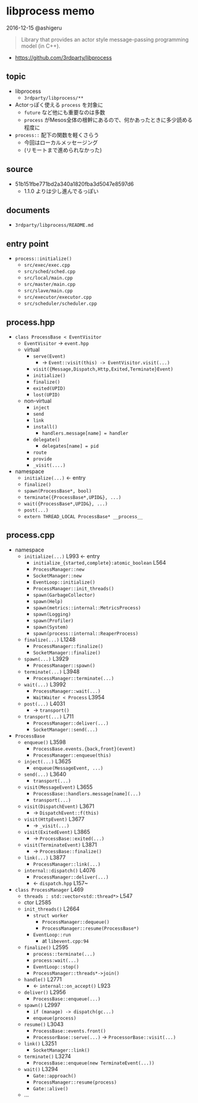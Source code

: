 # libprocess memo
2016-12-15 @ashigeru

> Library that provides an actor style message-passing programming model (in C++).

* https://github.com/3rdparty/libprocess

## topic

* libprocess
  * `3rdparty/libprocess/**`
* Actorっぽく使える `process` を対象に
  * `future` など他にも重要なのは多数
  * `process` がMesos全体の根幹にあるので、何かあったときに多少読める程度に
* `process::` 配下の関数を軽くさらう
  * 今回はローカルメッセージング
  * (リモートまで進められなかった)

## source

* 51b151fbe771bd2a340a1820fba3d5047e8597d6
  * 1.1.0 よりは少し進んでるっぽい

## documents

* `3rdparty/libprocess/README.md`

## entry point

* `process::initialize()`
  * `src/exec/exec.cpp`
  * `src/sched/sched.cpp`
  * `src/local/main.cpp`
  * `src/master/main.cpp`
  * `src/slave/main.cpp`
  * `src/executor/executor.cpp`
  * `src/scheduler/scheduler.cpp`

## process.hpp

* `class ProcessBase < EventVisitor`
  * `EventVisitor` -> `event.hpp`
  * virtual
    * `serve(Event)`
      * -> `Event::visit(this) -> EventVisitor.visit(...)`
    * `visit({Message,Dispatch,Http,Exited,Terminate}Event)`
    * `initialize()`
    * `finalize()`
    * `exited(UPID)`
    * `lost(UPID)`
  * non-virtual
    * `inject`
    * `send`
    * `link`
    * `install()`
      * `handlers.message[name] = handler`
    * `delegate()`
      * `delegates[name] = pid`
    * `route`
    * `provide`
    * `_visit(....)`
* namespace
  * `initialize(...)` <- entry
  * `finalize()`
  * `spawn(ProcessBase*, bool)`
  * `terminate({ProcessBase*,UPID&}, ...)`
  * `wait({ProcessBase*,UPID&}, ...)`
  * `post(...)`
  * `extern THREAD_LOCAL ProcessBase* __process__`

## process.cpp

* namespace
  * `initialize(...)` L993 <- entry
    * `initialize_{started,complete}:atomic_boolean`  L564
    * `ProcessManager::new`
    * `SocketManager::new`
    * `EventLoop::initialize()`
    * `ProcessManager::init_threads()`
    * `spawn(GarbageCollector)`
    * `spawn(Help)`
    * `spawn(metrics::internal::MetricsProcess)`
    * `spawn(Logging)`
    * `spawn(Profiler)`
    * `spawn(System)`
    * `spawn(process::internal::ReaperProcess)`
  * `finalize(...)` L1248
    * `ProcessManager::finalize()`
    * `SocketManager::finalize()`
  * `spawn(...)` L3929
    * `ProcessManager::spawn()`
  * `terminate(...)` L3948
    * `ProcessManager::terminate(...)`
  * `wait(...)` L3992
    * `ProcessManager::wait(...)`
    * `WaitWaiter < Process` L3954
  * `post(...)` L4031
    * -> `transport()`
  * `transport(...)` L711
    * `ProcessManager::deliver(...)`
    * `SocketManager::send(...)`
* `ProcessBase`
  * `enqueue()` L3598
    * `ProcessBase.events.{back,front}(event)`
    * `ProcessManager::enqueue(this)`
  * `inject(...)` L3625
    * `enqueue(MessageEvent, ...)`
  * `send(...)` L3640
    * `transport(...)`
  * `visit(MessageEvent)` L3655
    * `ProcessBase::handlers.message[name](...)`
    * `transport(...)`
  * `visit(DispatchEvent)` L3671
    * -> `DispatchEvent::f(this)`
  * `visit(HttpEvent)` L3677
    * -> `_visit(...)`
  * `visit(ExitedEvent)` L3865
    * -> `ProcessBase::exited(...)`
  * `visit(TerminateEvent)` L3871
    * -> `ProcessBase::finalize()`
  * `link(...)` L3877
    * `ProcessManager::link(...)`
  * `internal::dispatch()` L4076
    * `ProcessManager::deliver(...)`
    * <- `dispatch.hpp` L157~
* `class ProcessManager` L469
  * `threads : std::vector<std::thread*>` L547
  * ctor L2585
  * `init_threads()` L2664
    * `struct worker`
      * `ProcessManager::dequeue()`
      * `ProcessManager::resume(ProcessBase*)`
    * `EventLoop::run`
      * at `libevent.cpp:94`
  * `finalize()` L2595
    * `process::terminate(...)`
    * `process:wait(...)`
    * `EventLoop::stop()`
    * `ProcessManager::threads*->join()`
   * `handle()` L2771
     * <- `internal::on_accept()` L923
   * `deliver()` L2956
     * `ProcessBase::enqueue(...)`
   * `spawn()` L2997
     * `if (manage) -> dispatch(gc...)`
     * `enqueue(process)`
   * `resume()` L3043
     * `ProcessBase::events.front()`
     * `ProcessorBase::serve(...)` -> `ProcessorBase::visit(...)`
   * `link()` L3251
     * `SocketManager::link()`
   * `terminate()` L3274
     * `ProcessBase::enqueue(new TerminateEvent(...))`
   * `wait()` L3294
     * `Gate::approach()`
     * `ProcessManager::resume(process)`
     * `Gate::alive()`
   * ...

